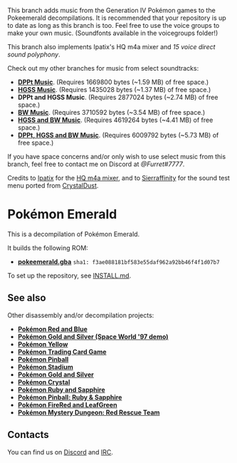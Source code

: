 This branch adds music from the Generation IV Pokémon games to the Pokeemerald decompilations. It is recommended that your repository is up to date as long as this branch is too. Feel free to use the voice groups to make your own music. (Soundfonts available in the voicegroups folder!)

This branch also implements Ipatix's HQ m4a mixer and *15 voice direct sound polyphony*.

Check out my other branches for music from select soundtracks:
* [**DPPt Music**](https://github.com/CyanSMP64/pokeemerald/tree/dppt_music). (Requires 1669800 bytes (~1.59 MB) of free space.)
* [**HGSS Music**](https://github.com/CyanSMP64/pokeemerald/tree/hgss_music). (Requires 1435028 bytes (~1.37 MB) of free space.)
* **DPPt and HGSS Music**. (Requires 2877024 bytes (~2.74 MB) of free space.)
* [**BW Music**](https://github.com/CyanSMP64/pokeemerald/tree/bw_music). (Requires 3710592 bytes (~3.54 MB) of free space.)
* [**HGSS and BW Music**](https://github.com/CyanSMP64/pokeemerald/tree/hgss_bw_music). (Requires 4619264 bytes (~4.41 MB) of free space.)
* [**DPPt, HGSS and BW Music**](https://github.com/CyanSMP64/pokeemerald/tree/dppt_hgss_bw_music). (Requires 6009792 bytes (~5.73 MB) of free space.)

If you have space concerns and/or only wish to use select music from this branch, feel free to contact me on Discord at *@Furret#7777*.

Credits to [Ipatix](https://github.com/ipatix) for the [HQ m4a mixer](https://github.com/ipatix/gba-hq-mixer), and to [Sierraffinity](https://github.com/Sierraffinity) for the sound test menu ported from [CrystalDust](https://github.com/Sierraffinity/CrystalDust).


# Pokémon Emerald

This is a decompilation of Pokémon Emerald.

It builds the following ROM:

* [**pokeemerald.gba**](https://datomatic.no-intro.org/index.php?page=show_record&s=23&n=1961) `sha1: f3ae088181bf583e55daf962a92bb46f4f1d07b7`

To set up the repository, see [INSTALL.md](INSTALL.md).


## See also

Other disassembly and/or decompilation projects:
* [**Pokémon Red and Blue**](https://github.com/pret/pokered)
* [**Pokémon Gold and Silver (Space World '97 demo)**](https://github.com/pret/pokegold-spaceworld)
* [**Pokémon Yellow**](https://github.com/pret/pokeyellow)
* [**Pokémon Trading Card Game**](https://github.com/pret/poketcg)
* [**Pokémon Pinball**](https://github.com/pret/pokepinball)
* [**Pokémon Stadium**](https://github.com/pret/pokestadium)
* [**Pokémon Gold and Silver**](https://github.com/pret/pokegold)
* [**Pokémon Crystal**](https://github.com/pret/pokecrystal)
* [**Pokémon Ruby and Sapphire**](https://github.com/pret/pokeruby)
* [**Pokémon Pinball: Ruby & Sapphire**](https://github.com/pret/pokepinballrs)
* [**Pokémon FireRed and LeafGreen**](https://github.com/pret/pokefirered)
* [**Pokémon Mystery Dungeon: Red Rescue Team**](https://github.com/pret/pmd-red)


## Contacts

You can find us on [Discord](https://discord.gg/d5dubZ3) and [IRC](https://web.libera.chat/?#pret).

